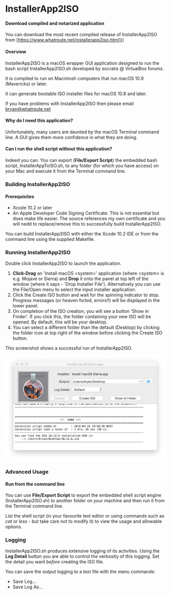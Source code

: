 # InstallerApp2ISO

#### Download compiled and notarized application
You can download the most recent compiled release of InstallerApp2ISO from [https://www.whatroute.net/installerapp2iso.html]()

#### Overview
InstallerApp2ISO is a macOS wrapper GUI application designed to run the bash script InstallerApp2ISO.sh developed by socratis @ VirtualBox forums.

It is compiled to run on Macintosh computers that run macOS 10.9 (Mavericks) or later.

It can generate bootable ISO installer files for macOS 10.8 and later.

<!-- NB - add link to download site for codesigned/notarized binary -->

If you have problems with InstallerApp2ISO then please email bryan@whatroute.net

#### Why do I need this application?
Unfortunately, many users are daunted by the macOS Terminal command line. A GUI gives them more confidence in what they are doing.

#### Can I run the shell script without this application?
Indeed you can. You can export (**File/Export Script**) the embedded bash script, InstallerAppToISO.sh, to any folder (for which you have access) on your Mac and execute it from the Terminal command line.

### Building InstallerApp2ISO
#### Prerequisites
* Xcode 10.2 or later
* An Apple Developer Code Signing Certificate. This is not essential but does make life easier. The source references my own certificate and you will nedd to replace/remove this to successfully build InstallerApp2ISO.

You can build InstallerApp2ISO with either the Xcode 10.2 IDE or from the command line using the supplied Makefile.

### Running InstallerApp2ISO
Double click InstallerApp2ISO to launch the application.

1. **Click-Drag** an 'Install macOS \<system\>' application (where \<system\> is e.g. Mojave or Sierra) and **Drop** it onto the panel at top left of the window (where it says - 'Drop Installer File'). Alternatively you can use the File/Open menu to select the input installer application.
2. Click the Create ISO button and wait for the spinning indicator to stop. Progress messages (or heaven forbid, errors!!) will be displayed in the lower panel.
3. On completion of the ISO creation, you will see a button 'Show in Finder'. If you click this, the folder containing your new ISO will be opened. By default, this will be your desktop.
4. You can select a different folder than the default (Desktop) by clicking the folder icon at top right of the window before clicking the Create ISO button.

This screenshot shows a successful run of InstallerApp2ISO.

![](images/installerapp2iso.png)

### Advanced Usage
#### Run from the command line
You can use **File/Export Script** to export the embedded shell script engine (InstallerApp2ISO.sh) to another folder on your machine and then run it from the Terminal command line.

List the shell script (in your favourite text editor or using commands such as *cat* or *less* - but take care not to modify it) to view the usage and allowable options.

### Logging
InstallerApp2ISO.sh produces extensive logging of its activities. Using the **Log Detail** button you are able to control the verbosity of this logging. Set the detail you want *before* creating the ISO file.

You can save the output logging to a text file with the menu commands:
 
* Save Log...
* Save Log As...